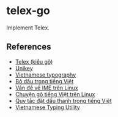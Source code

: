 # telex-go

Implement Telex.

## References

- [Telex (kiểu gõ)](<https://vi.wikipedia.org/wiki/Telex_(ki%E1%BB%83u_g%C3%B5)>)
- [Unikey](https://www.unikey.org/support/ukmanual.html#telex)
- [Vietnamese typography](https://vietnamesetypography.com/)
- [Bỏ dấu trong tiếng Việt](https://viethung.space/blog/2020/07/14/Bo-dau-trong-tieng-Viet/)
- [Vấn đề về IME trên Linux](https://viethung.space/blog/2020/07/21/Van-de-ve-IME-tren-Linux/)
- [Chuyện gõ tiếng Việt trên Linux](https://notes.huy.rocks/posts/go-tieng-viet-linux.html)
- [Quy tắc đặt dấu thanh trong tiếng Việt](http://vietlex.com/xu-li-ngon-ngu/28-Quy_tac_dat_dau_thanh_trong_tieng_Viet)
- [Vietnamese Typing Utility](http://just.nicepeople.free.fr/Vietnamese-Typing.htm)
